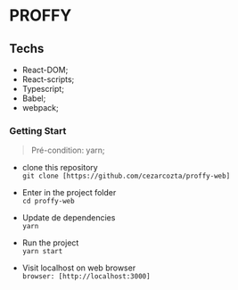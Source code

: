 # PROFFY  

## Techs  

- React-DOM;  
- React-scripts;  
- Typescript;  
- Babel;  
- webpack;  

### Getting Start  

> Pré-condition: yarn;  

- clone this repository  
  `git clone [https://github.com/cezarcozta/proffy-web]`  

- Enter in the project folder  
  `cd proffy-web`  

- Update de dependencies  
  `yarn`  

- Run the project  
  `yarn start`  

- Visit localhost on web browser  
  `browser: [http://localhost:3000]`  
